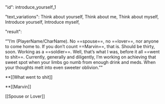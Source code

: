 "id": introduce_yourself_1

"text_variations":
Think about yourself, Think about me, Think about myself, Introduce yourself, Introduce myself,

"result":

“"I’m (PlayerName/CharName). No ==spouse==, no ==lover==, nor anyone to come home to. If you don’t count ==Marvin==, that is. Should be thirty, soon. Working as a ==soldier==. Well, that’s what I was, before it all ==went to shit==. Currently, generally and diligently, I’m working on achieving that sweet spot when your limbs go numb from enough drink and meds. When your thoughts melt into even sweeter oblivion.”"

**[[What went to shit]]

**[[Marvin]]

[[Spouse or Lover]]

